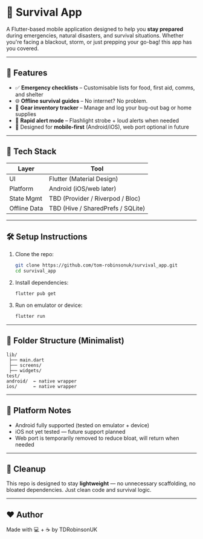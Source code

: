# 🧭 Survival App

A Flutter-based mobile application designed to help you **stay prepared** during emergencies, natural disasters, and survival situations. Whether you're facing a blackout, storm, or just prepping your go-bag! this app has you covered.

---

## 🚀 Features

- ✅ **Emergency checklists** – Customisable lists for food, first aid, comms, and shelter
- 🌐 **Offline survival guides** – No internet? No problem.
- 🎒 **Gear inventory tracker** – Manage and log your bug-out bag or home supplies
- 🔔 **Rapid alert mode** – Flashlight strobe + loud alerts when needed
- 📱 Designed for **mobile-first** (Android/iOS), web port optional in future

---

## 🧪 Tech Stack

| Layer         | Tool         |
|--------------|--------------|
| UI           | Flutter (Material Design) |
| Platform     | Android (iOS/web later) |
| State Mgmt   | TBD (Provider / Riverpod / Bloc) |
| Offline Data | TBD (Hive / SharedPrefs / SQLite) |

---

## 🛠️ Setup Instructions

1. Clone the repo:
   ```bash
   git clone https://github.com/tom-robinsonuk/survival_app.git
   cd survival_app
   ```

2. Install dependencies:
   ```bash
   flutter pub get
   ```

3. Run on emulator or device:
   ```bash
   flutter run
   ```

---

## 📂 Folder Structure (Minimalist)

```
lib/
 ├── main.dart
 ├── screens/
 ├── widgets/
test/
android/  ← native wrapper
ios/      ← native wrapper
```

---

## 🤖 Platform Notes

- Android fully supported (tested on emulator + device)
- iOS not yet tested — future support planned
- Web port is temporarily removed to reduce bloat, will return when needed

---

## 🧼 Cleanup

This repo is designed to stay **lightweight** — no unnecessary scaffolding, no bloated dependencies. Just clean code and survival logic.

---

## ❤️ Author

Made with 💻 + ☕ by TDRobinsonUK  